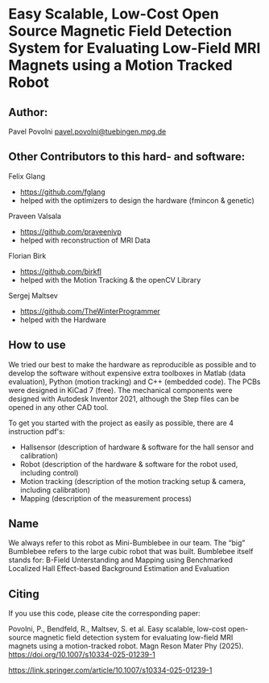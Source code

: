 # Easy Scalable, Low-Cost Open Source Magnetic Field Detection System for Evaluating Low-Field MRI Magnets using a Motion Tracked Robot

## Author:
Pavel Povolni <pavel.povolni@tuebingen.mpg.de>

## Other Contributors to this hard- and software:
Felix Glang
  *  https://github.com/fglang
  * helped with the optimizers to design the hardware (fmincon & genetic)

Praveen Valsala
  * https://github.com/praveenivp
  * helped with reconstruction of MRI Data

Florian Birk
  * https://github.com/birkfl
  * helped with the Motion Tracking & the openCV Library

Sergej Maltsev
  * https://github.com/TheWinterProgrammer
  * helped with the Hardware 

## How to use

We tried our best to make the hardware as reproducible as possible and to develop the software without expensive extra toolboxes in Matlab (data evaluation), Python (motion tracking) and C++ (embedded code).
The PCBs were designed in KiCad 7 (free).
The mechanical components were designed with Autodesk Inventor 2021, although the Step files can be opened in any other CAD tool.

To get you started with the project as easily as possible, there are 4 instruction pdf's:
* Hallsensor (description of hardware & software for the hall sensor and calibration)
* Robot (description of the hardware & software for the robot used, including control)
* Motion tracking (description of the motion tracking setup & camera, including calibration)
* Mapping (description of the measurement process)

## Name
We always refer to this robot as Mini-Bumblebee in our team. The “big” Bumblebee refers to the large cubic robot that was built. Bumblebee itself stands for:
B-Field
Unterstanding and
Mapping using
Benchmarked
Localized Hall
Effect-based 
Background
Estimation and
Evaluation

## Citing

If you use this code, please cite the corresponding paper:

Povolni, P., Bendfeld, R., Maltsev, S. et al. Easy scalable, low-cost open-source magnetic field detection system for evaluating low-field MRI magnets using a motion-tracked robot. Magn Reson Mater Phy (2025). https://doi.org/10.1007/s10334-025-01239-1

https://link.springer.com/article/10.1007/s10334-025-01239-1
